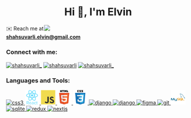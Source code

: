 <h1 align="center">Hi 👋, I'm Elvin</h1>
<!-- <h3 align="center">A passionate frontend developer from Azerbaijan</h3> -->
<img width="400" align="right" src="https://cdn.dribbble.com/users/2330950/screenshots/16759824/media/db377fdecba203a67c147393ea755777.jpg"/>

:envelope: Reach me at **shahsuvarli.elvin@gmail.com**

<h3 align="left">Connect with me:</h3>
<p align="left">
 <a href="https://www.youtube.com/channel/UCisTXXhZhVMsEJW_tv54mGg" target="blank"><img align="center" src="https://raw.githubusercontent.com/rahuldkjain/github-profile-readme-generator/master/src/images/icons/Social/youtube.svg" alt="shahsuvarli_" height="30" width="40" /></a>
<a href="https://linkedin.com/in/shahsuvarli" target="blank"><img align="center" src="https://raw.githubusercontent.com/rahuldkjain/github-profile-readme-generator/master/src/images/icons/Social/linked-in-alt.svg" alt="shahsuvarli" height="30" width="40" /></a>
<a href="https://instagram.com/shahsuvarli_" target="blank"><img align="center" src="https://raw.githubusercontent.com/rahuldkjain/github-profile-readme-generator/master/src/images/icons/Social/instagram.svg" alt="shahsuvarli_" height="30" width="40" /></a>
</p>


<h3 align="left">Languages and Tools:</h3>
<p align="left"><a href="https://www.python.org/" target="_blank" rel="noreferrer"> <img src="https://cdn3.iconfinder.com/data/icons/logos-and-brands-adobe/512/267_Python-1024.png" alt="css3" width="40" height="40"/> </a> <a href="https://reactjs.org/" target="_blank" rel="noreferrer"> <img src="https://raw.githubusercontent.com/devicons/devicon/master/icons/react/react-original-wordmark.svg" alt="react" width="40" height="40"/> </a> <a href="https://developer.mozilla.org/en-US/docs/Web/JavaScript" target="_blank" rel="noreferrer"> <img src="https://raw.githubusercontent.com/devicons/devicon/master/icons/javascript/javascript-original.svg" alt="javascript" width="40" height="40"/> </a> <a href="https://www.w3.org/html/" target="_blank" rel="noreferrer"> <img src="https://raw.githubusercontent.com/devicons/devicon/master/icons/html5/html5-original-wordmark.svg" alt="html5" width="40" height="40"/> </a><a href="https://www.w3schools.com/css/" target="_blank" rel="noreferrer"> <img src="https://raw.githubusercontent.com/devicons/devicon/master/icons/css3/css3-original-wordmark.svg" alt="css3" width="40" height="40"/> </a> <a href="https://www.w3schools.com/jquery/" target="_blank" rel="noreferrer"> <img src="https://cdn.icon-icons.com/icons2/2415/PNG/512/jquery_plain_wordmark_logo_icon_146445.png" alt="django" width="40" height="40"/> </a> <a href="https://www.djangoproject.com/" target="_blank" rel="noreferrer"> <img src="https://avatars.githubusercontent.com/u/27804?s=200&v=4" alt="django" width="40" height="40"/> </a> <a href="https://www.figma.com/" target="_blank" rel="noreferrer"> <img src="https://www.vectorlogo.zone/logos/figma/figma-icon.svg" alt="figma" width="40" height="40"/> </a> <a href="https://git-scm.com/" target="_blank" rel="noreferrer"> <img src="https://www.vectorlogo.zone/logos/git-scm/git-scm-icon.svg" alt="git" width="40" height="40"/> </a> <a href="https://www.mysql.com/" target="_blank" rel="noreferrer"> <img src="https://raw.githubusercontent.com/devicons/devicon/master/icons/mysql/mysql-original-wordmark.svg" alt="mysql" width="40" height="40"/> </a>  <a href="https://www.sqlite.org/" target="_blank" rel="noreferrer"> <img src="https://www.vectorlogo.zone/logos/sqlite/sqlite-icon.svg" alt="sqlite" width="40" height="40"/> </a> <a href="https://redux.js.org" target="_blank" rel="noreferrer"> <img src="https://avatars.githubusercontent.com/u/13142323?s=200&v=4" alt="redux" width="40" height="40"/> </a> <a href="https://nextjs.org" target="_blank" rel="noreferrer"> <img src="https://upload.wikimedia.org/wikipedia/commons/8/8e/Nextjs-logo.svg" alt="nextjs" width="40" height="40"/> </a> </p>
